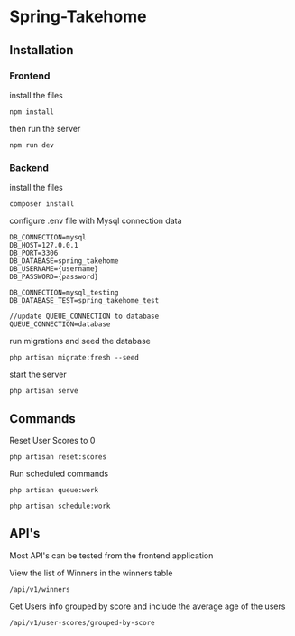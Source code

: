 # Spring-Takehome

## Installation

### Frontend

install the files

`npm install`

then run the server

`npm run dev`

### Backend

install the files

`composer install`

configure .env file with Mysql connection data

```
DB_CONNECTION=mysql
DB_HOST=127.0.0.1
DB_PORT=3306
DB_DATABASE=spring_takehome
DB_USERNAME={username}
DB_PASSWORD={password}

DB_CONNECTION=mysql_testing
DB_DATABASE_TEST=spring_takehome_test

//update QUEUE_CONNECTION to database
QUEUE_CONNECTION=database
```

run migrations and seed the database

`php artisan migrate:fresh --seed`

start the server

`php artisan serve`

## Commands

Reset User Scores to 0

`php artisan reset:scores`

Run scheduled commands

`php artisan queue:work`

`php artisan schedule:work`

## API's

Most API's can be tested from the frontend application

View the list of Winners in the winners table

`/api/v1/winners`

Get Users info grouped by score and include the average age of the users

`/api/v1/user-scores/grouped-by-score`
